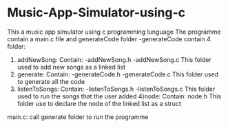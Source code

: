 # Music-App-Simulator-using-c
This a music app simulator using c programming lunguage
The programme contain a main.c file and generateCode folder
-generateCode contain 4 folder:
1) addNewSong:
  Contain: -addNewSong.h
           -addNewSong.c
    This folder used to add new songs as a linked list
2) generate:
   Contain: -generateCode.h
            -generateCode.c
    This folder used to generate all the code
3) listenToSongs:
    Contain: -listenToSongs.h
             -listenToSongs.c
    This folder used to run the songs that the user added
4)node:
   Contain: node.h
     This folder use to declare the node of the linked list as a struct

main.c: call generate folder to run the programme
